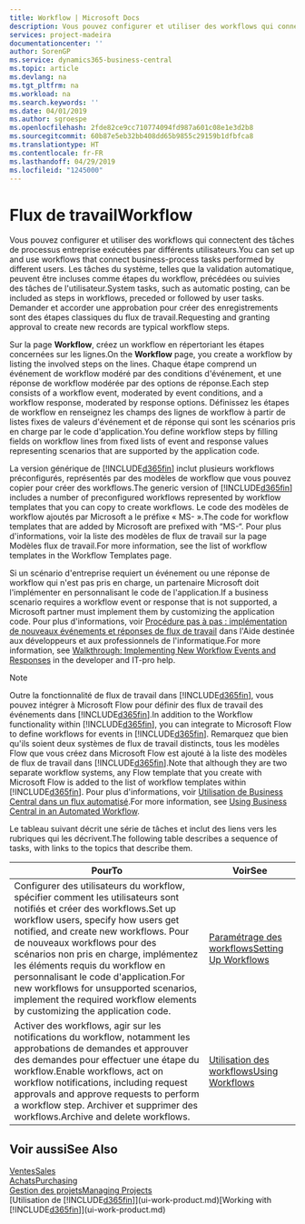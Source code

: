 ```yaml
---
title: Workflow | Microsoft Docs
description: Vous pouvez configurer et utiliser des workflows qui connectent des tâches de processus entreprise exécutées par différents utilisateurs. Les tâches du système, telles que la validation automatique, peuvent être incluses comme étapes du workflow, précédées ou suivies des tâches de l'utilisateur. Demander et accorder une approbation pour créer des enregistrements sont des étapes classiques du workflow.
services: project-madeira
documentationcenter: ''
author: SorenGP
ms.service: dynamics365-business-central
ms.topic: article
ms.devlang: na
ms.tgt_pltfrm: na
ms.workload: na
ms.search.keywords: ''
ms.date: 04/01/2019
ms.author: sgroespe
ms.openlocfilehash: 2fde82ce9cc710774094fd987a601c08e1e3d2b8
ms.sourcegitcommit: 60b87e5eb32bb408dd65b9855c29159b1dfbfca8
ms.translationtype: HT
ms.contentlocale: fr-FR
ms.lasthandoff: 04/29/2019
ms.locfileid: "1245000"
---
```

# <a name="workflow"></a><span data-ttu-id="a2a18-105">Flux de travail</span><span class="sxs-lookup"><span data-stu-id="a2a18-105">Workflow</span></span>
<span data-ttu-id="a2a18-106">Vous pouvez configurer et utiliser des workflows qui connectent des tâches de processus entreprise exécutées par différents utilisateurs.</span><span class="sxs-lookup"><span data-stu-id="a2a18-106">You can set up and use workflows that connect business-process tasks performed by different users.</span></span> <span data-ttu-id="a2a18-107">Les tâches du système, telles que la validation automatique, peuvent être incluses comme étapes du workflow, précédées ou suivies des tâches de l'utilisateur.</span><span class="sxs-lookup"><span data-stu-id="a2a18-107">System tasks, such as automatic posting, can be included as steps in workflows, preceded or followed by user tasks.</span></span> <span data-ttu-id="a2a18-108">Demander et accorder une approbation pour créer des enregistrements sont des étapes classiques du flux de travail.</span><span class="sxs-lookup"><span data-stu-id="a2a18-108">Requesting and granting approval to create new records are typical workflow steps.</span></span>  

 <span data-ttu-id="a2a18-109">Sur la page **Workflow**, créez un workflow en répertoriant les étapes concernées sur les lignes.</span><span class="sxs-lookup"><span data-stu-id="a2a18-109">On the **Workflow** page, you create a workflow by listing the involved steps on the lines.</span></span> <span data-ttu-id="a2a18-110">Chaque étape comprend un événement de workflow modéré par des conditions d'événement, et une réponse de workflow modérée par des options de réponse.</span><span class="sxs-lookup"><span data-stu-id="a2a18-110">Each step consists of a workflow event, moderated by event conditions, and a workflow response, moderated by response options.</span></span> <span data-ttu-id="a2a18-111">Définissez les étapes de workflow en renseignez les champs des lignes de workflow à partir de listes fixes de valeurs d'événement et de réponse qui sont les scénarios pris en charge par le code d'application.</span><span class="sxs-lookup"><span data-stu-id="a2a18-111">You define workflow steps by filling fields on workflow lines from fixed lists of event and response values representing scenarios that are supported by the application code.</span></span>  

 <span data-ttu-id="a2a18-112">La version générique de [!INCLUDE[d365fin](includes/d365fin_md.md)] inclut plusieurs workflows préconfigurés, représentés par des modèles de workflow que vous pouvez copier pour créer des workflows.</span><span class="sxs-lookup"><span data-stu-id="a2a18-112">The generic version of [!INCLUDE[d365fin](includes/d365fin_md.md)] includes a number of preconfigured workflows represented by workflow templates that you can copy to create workflows.</span></span> <span data-ttu-id="a2a18-113">Le code des modèles de workflow ajoutés par Microsoft a le préfixe « MS- ».</span><span class="sxs-lookup"><span data-stu-id="a2a18-113">The code for workflow templates that are added by Microsoft are prefixed with “MS-“.</span></span> <span data-ttu-id="a2a18-114">Pour plus d'informations, voir la liste des modèles de flux de travail sur la page Modèles flux de travail.</span><span class="sxs-lookup"><span data-stu-id="a2a18-114">For more information, see the list of workflow templates in the Workflow Templates page.</span></span>  

 <span data-ttu-id="a2a18-115">Si un scénario d'entreprise requiert un événement ou une réponse de workflow qui n'est pas pris en charge, un partenaire Microsoft doit l'implémenter en personnalisant le code de l'application.</span><span class="sxs-lookup"><span data-stu-id="a2a18-115">If a business scenario requires a workflow event or response that is not supported, a Microsoft partner must implement them by customizing the application code.</span></span> <span data-ttu-id="a2a18-116">Pour plus d'informations, voir [Procédure pas à pas : implémentation de nouveaux événements et réponses de flux de travail](/dynamics-nav/Walkthrough--Implementing-New-Workflow-Events-and-Responses) dans l'Aide destinée aux développeurs et aux professionnels de l'informatique.</span><span class="sxs-lookup"><span data-stu-id="a2a18-116">For more information, see [Walkthrough: Implementing New Workflow Events and Responses](/dynamics-nav/Walkthrough--Implementing-New-Workflow-Events-and-Responses) in the developer and IT-pro help.</span></span>

 > [!NOTE]
 > <span data-ttu-id="a2a18-117">Outre la fonctionnalité de flux de travail dans [!INCLUDE[d365fin](includes/d365fin_md.md)], vous pouvez intégrer à Microsoft Flow pour définir des flux de travail des événements dans [!INCLUDE[d365fin](includes/d365fin_md.md)].</span><span class="sxs-lookup"><span data-stu-id="a2a18-117">In addition to the Workflow functionality within [!INCLUDE[d365fin](includes/d365fin_md.md)], you can integrate to Microsoft Flow to define workflows for events in [!INCLUDE[d365fin](includes/d365fin_md.md)].</span></span> <span data-ttu-id="a2a18-118">Remarquez que bien qu'ils soient deux systèmes de flux de travail distincts, tous les modèles Flow que vous créez dans Microsoft Flow est ajouté à la liste des modèles de flux de travail dans [!INCLUDE[d365fin](includes/d365fin_md.md)].</span><span class="sxs-lookup"><span data-stu-id="a2a18-118">Note that although they are two separate workflow systems, any Flow template that you create with Microsoft Flow is added to the list of workflow templates within [!INCLUDE[d365fin](includes/d365fin_md.md)].</span></span> <span data-ttu-id="a2a18-119">Pour plus d'informations, voir [Utilisation de Business Central dans un flux automatisé](across-how-use-financials-data-source-flow.md).</span><span class="sxs-lookup"><span data-stu-id="a2a18-119">For more information, see [Using Business Central in an Automated Workflow](across-how-use-financials-data-source-flow.md).</span></span>  

 <span data-ttu-id="a2a18-120">Le tableau suivant décrit une série de tâches et inclut des liens vers les rubriques qui les décrivent.</span><span class="sxs-lookup"><span data-stu-id="a2a18-120">The following table describes a sequence of tasks, with links to the topics that describe them.</span></span>  

|<span data-ttu-id="a2a18-121">**Pour**</span><span class="sxs-lookup"><span data-stu-id="a2a18-121">**To**</span></span>|<span data-ttu-id="a2a18-122">**Voir**</span><span class="sxs-lookup"><span data-stu-id="a2a18-122">**See**</span></span>|  
|------------|-------------|  
|<span data-ttu-id="a2a18-123">Configurer des utilisateurs du workflow, spécifier comment les utilisateurs sont notifiés et créer des workflows.</span><span class="sxs-lookup"><span data-stu-id="a2a18-123">Set up workflow users, specify how users get notified, and create new workflows.</span></span> <span data-ttu-id="a2a18-124">Pour de nouveaux workflows pour des scénarios non pris en charge, implémentez les éléments requis du workflow en personnalisant le code d'application.</span><span class="sxs-lookup"><span data-stu-id="a2a18-124">For new workflows for unsupported scenarios, implement the required workflow elements by customizing the application code.</span></span>|[<span data-ttu-id="a2a18-125">Paramétrage des workflows</span><span class="sxs-lookup"><span data-stu-id="a2a18-125">Setting Up Workflows</span></span>](across-set-up-workflows.md)|  
|<span data-ttu-id="a2a18-126">Activer des workflows, agir sur les notifications du workflow, notamment les approbations de demandes et approuver des demandes pour effectuer une étape du workflow.</span><span class="sxs-lookup"><span data-stu-id="a2a18-126">Enable workflows, act on workflow notifications, including request approvals and approve requests to perform a workflow step.</span></span> <span data-ttu-id="a2a18-127">Archiver et supprimer des workflows.</span><span class="sxs-lookup"><span data-stu-id="a2a18-127">Archive and delete workflows.</span></span>|[<span data-ttu-id="a2a18-128">Utilisation des workflows</span><span class="sxs-lookup"><span data-stu-id="a2a18-128">Using Workflows</span></span>](across-use-workflows.md)|  

## <a name="see-also"></a><span data-ttu-id="a2a18-129">Voir aussi</span><span class="sxs-lookup"><span data-stu-id="a2a18-129">See Also</span></span>  
[<span data-ttu-id="a2a18-130">Ventes</span><span class="sxs-lookup"><span data-stu-id="a2a18-130">Sales</span></span>](sales-manage-sales.md)  
[<span data-ttu-id="a2a18-131">Achats</span><span class="sxs-lookup"><span data-stu-id="a2a18-131">Purchasing</span></span>](purchasing-manage-purchasing.md)  
[<span data-ttu-id="a2a18-132">Gestion des projets</span><span class="sxs-lookup"><span data-stu-id="a2a18-132">Managing Projects</span></span>](projects-manage-projects.md)  
<span data-ttu-id="a2a18-133">[Utilisation de [!INCLUDE[d365fin](includes/d365fin_md.md)]](ui-work-product.md)</span><span class="sxs-lookup"><span data-stu-id="a2a18-133">[Working with [!INCLUDE[d365fin](includes/d365fin_md.md)]](ui-work-product.md)</span></span>
